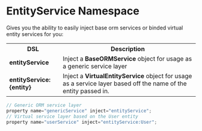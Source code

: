 # EntityService Namespace
Gives you the ability to easily inject base orm services or binded virtual entity services for you:

<table class="tablelisting" cellpadding="”5”,">
<tbody><tr>
<th><b>DSL</b> </th>
<th><b>Description</b> </th></tr>
<tr>
<td><b>entityService</b> </td>
<td>Inject a <b>BaseORMService</b> object for usage as a generic service layer</td></tr>
<tr>
<td><b>entityService:{entity}</b> </td>
<td>Inject a <b>VirtualEntityService</b> object for usage as a service layer based off the name of the entity passed in.</td></tr></tbody></table>

```javascript
// Generic ORM service layer
property name="genericService" inject="entityService";
// Virtual service layer based on the User entity
property name="userService" inject="entityService:User";
```
